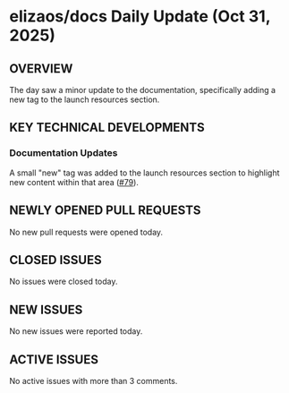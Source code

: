 # elizaos/docs Daily Update (Oct 31, 2025)
## OVERVIEW 
The day saw a minor update to the documentation, specifically adding a new tag to the launch resources section.
## KEY TECHNICAL DEVELOPMENTS
### Documentation Updates
A small "new" tag was added to the launch resources section to highlight new content within that area ([#79](https://github.com/elizaos/docs/pull/79)).
## NEWLY OPENED PULL REQUESTS
No new pull requests were opened today.
## CLOSED ISSUES
No issues were closed today.
## NEW ISSUES
No new issues were reported today.
## ACTIVE ISSUES
No active issues with more than 3 comments.